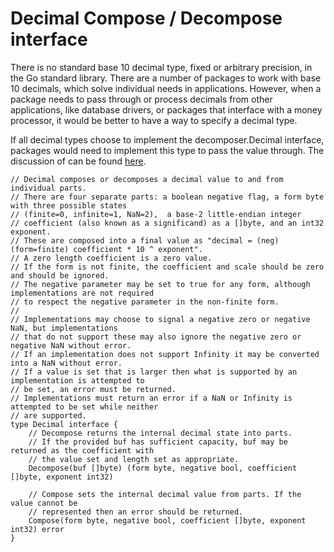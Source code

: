 # Decimal Compose / Decompose interface

There is no standard base 10 decimal type, fixed or arbitrary precision,
in the Go standard library. There are a number of packages to work with
base 10 decimals, which solve individual needs in applications. However,
when a package needs to pass through or process decimals from other applications,
like database drivers, or packages that interface with a money processor,
it would be better to have a way to specify a decimal type.

If all decimal types choose to implement the decomposer.Decimal interface,
packages would need to implement this type to pass the value through. The
discussion of can be found [here](https://golang.org/issue/30870).

```
// Decimal composes or decomposes a decimal value to and from individual parts.
// There are four separate parts: a boolean negative flag, a form byte with three possible states
// (finite=0, infinite=1, NaN=2),  a base-2 little-endian integer
// coefficient (also known as a significand) as a []byte, and an int32 exponent.
// These are composed into a final value as "decimal = (neg) (form=finite) coefficient * 10 ^ exponent".
// A zero length coefficient is a zero value.
// If the form is not finite, the coefficient and scale should be zero and should be ignored.
// The negative parameter may be set to true for any form, although implementations are not required
// to respect the negative parameter in the non-finite form.
//
// Implementations may choose to signal a negative zero or negative NaN, but implementations
// that do not support these may also ignore the negative zero or negative NaN without error.
// If an implementation does not support Infinity it may be converted into a NaN without error.
// If a value is set that is larger then what is supported by an implementation is attempted to
// be set, an error must be returned.
// Implementations must return an error if a NaN or Infinity is attempted to be set while neither
// are supported.
type Decimal interface {
	// Decompose returns the internal decimal state into parts.
	// If the provided buf has sufficient capacity, buf may be returned as the coefficient with
	// the value set and length set as appropriate.
	Decompose(buf []byte) (form byte, negative bool, coefficient []byte, exponent int32)

	// Compose sets the internal decimal value from parts. If the value cannot be
	// represented then an error should be returned.
	Compose(form byte, negative bool, coefficient []byte, exponent int32) error
}
```
